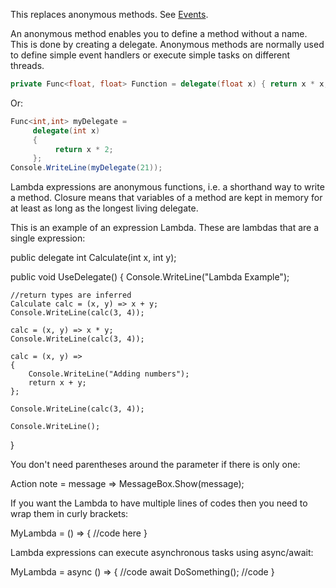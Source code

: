 This replaces anonymous methods. See [Events](Events.md). 

An anonymous method enables you to define a method without a name. This is done by creating a delegate. Anonymous methods are normally used to define simple event handlers or execute simple tasks on different threads.

```csharp
private Func<float, float> Function = delegate(float x) { return x * x; };
```

Or:

```csharp
Func<int,int> myDelegate =
     delegate(int x)
     {
          return x * 2;
     };
Console.WriteLine(myDelegate(21));
```

Lambda expressions are anonymous functions, i.e. a shorthand way to write a method. Closure means that variables of a method are kept in memory for at least as long as the longest living delegate.

This is an example of an expression Lambda. These are lambdas that are a single expression:


public delegate int Calculate(int x, int y);

public void UseDelegate()
{
    Console.WriteLine("Lambda Example");

    //return types are inferred
    Calculate calc = (x, y) => x + y;
    Console.WriteLine(calc(3, 4));

    calc = (x, y) => x * y;
    Console.WriteLine(calc(3, 4));

    calc = (x, y) =>
    {
        Console.WriteLine("Adding numbers");
        return x + y;
    };

    Console.WriteLine(calc(3, 4));

    Console.WriteLine();
}

You don't need parentheses around the parameter if there is only one:


Action<string> note = message => MessageBox.Show(message);

If you want the Lambda to have multiple lines of codes then you need to wrap them in curly brackets:


MyLambda = () => 
{
     //code here
}


Lambda expressions can execute asynchronous tasks using async/await:


MyLambda = async () => 
{
     //code
     await DoSomething();
     //code
}

<!--stackedit_data:
eyJoaXN0b3J5IjpbLTE4ODY5Nzc5MTFdfQ==
-->